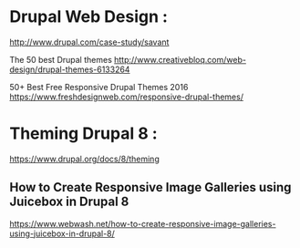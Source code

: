 
# Drupal Web Design :

http://www.drupal.com/case-study/savant


The 50 best Drupal themes http://www.creativebloq.com/web-design/drupal-themes-6133264

50+ Best Free Responsive Drupal Themes 2016 https://www.freshdesignweb.com/responsive-drupal-themes/



# Theming Drupal 8 :

https://www.drupal.org/docs/8/theming


##  How to Create Responsive Image Galleries using Juicebox in Drupal 8 
https://www.webwash.net/how-to-create-responsive-image-galleries-using-juicebox-in-drupal-8/

